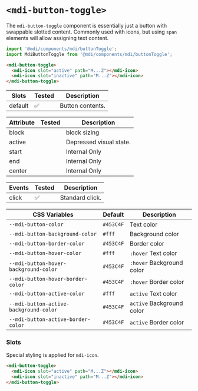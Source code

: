 # `<mdi-button-toggle>`

The `mdi-button-toggle` component is essentially just a button with swappable slotted content. Commonly used with icons, but using `span` elements will allow assigning text content.

```typescript
import '@mdi/components/mdi/buttonToggle';
import MdiButtonToggle from '@mdi/components/mdi/buttonToggle';
```

```html
<mdi-button-toggle>
  <mdi-icon slot="active" path="M...Z"></mdi-icon>
  <mdi-icon slot="inactive" path="M...Z"></mdi-icon>
</mdi-button-toggle>
```

| Slots       | Tested   | Description |
| ----------- | -------- | ----------- |
| default     | &#x2705; | Button contents. |

| Attribute  | Tested   | Description |
| ---------- | -------- | ----------- |
| block      |          | block sizing |
| active     |          | Depressed visual state. |
| start      |          | Internal Only |
| end        |          | Internal Only |
| center     |          | Internal Only |

| Events     | Tested   | Description |
| ---------- | -------- | ----------- |
| click      | &#x2705; | Standard click. |

| CSS Variables       | Default   | Description |
| ------------------- | --------- | ----------- |
| `--mdi-button-color` | `#453C4F` | Text color       |
| `--mdi-button-background-color` | `#fff` | Background color       |
| `--mdi-button-border-color` | `#453C4F`  | Border color       |
| `--mdi-button-hover-color` | `#fff`  | `:hover` Text color      |
| `--mdi-button-hover-background-color` | `#453C4F`  | `:hover` Background color      |
| `--mdi-button-hover-border-color` | `#453C4F`  | `:hover` Border color      |
| `--mdi-button-active-color` | `#fff`  | `active` Text color      |
| `--mdi-button-active-background-color` | `#453C4F`  | `active` Background color      |
| `--mdi-button-active-border-color` | `#453C4F`  | `active` Border color      |

### Slots

Special styling is applied for `mdi-icon`.

```html
<mdi-button-toggle>
  <mdi-icon slot="active" path="M...Z"></mdi-icon>
  <mdi-icon slot="inactive" path="M...Z"></mdi-icon>
</mdi-button-toggle>
```